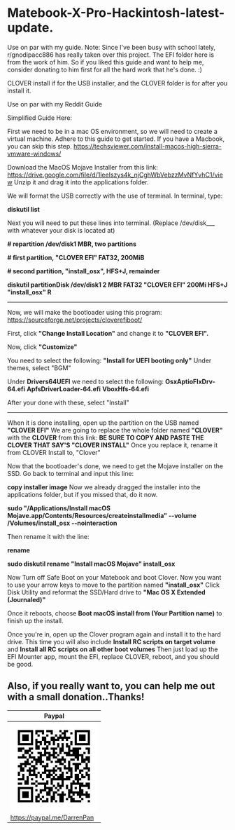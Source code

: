 # Matebook-X-Pro-Hackintosh-latest-update.
Use on par with my guide. Note: Since I've been busy with school lately, r/gnodipacc886 has really taken over this project. The EFI folder here is from the work of him. So if you liked this guide and want to help me, consider donating to him first for all the hard work that he's done. :)

CLOVER install if for the USB installer, and the CLOVER folder is for after you install it. 

Use on par with my Reddit Guide 

Simplified Guide Here:

First we need to be in a mac OS environment, so we  will need to create a virtual machine. Adhere to this guide to get started. If you have a Macbook, you can skip this step.
https://techsviewer.com/install-macos-high-sierra-vmware-windows/

Download the MacOS Mojave Installer from this link: 
https://drive.google.com/file/d/1leeIszys4k_njCghWbVebzzMvNfYvhC1/view
Unzip it and drag it into the applications folder.

We will format the USB correctly with the use of terminal. In terminal, type:

**diskutil list**

Next you will need to put these lines into terminal.
(Replace /dev/disk___ with whatever your disk is located at)

**# repartition /dev/disk1 MBR, two partitions**

**# first partition, "CLOVER EFI" FAT32, 200MiB**

**# second partition, "install_osx", HFS+J, remainder**

**diskutil partitionDisk /dev/disk1 2 MBR FAT32 "CLOVER EFI" 200Mi HFS+J "install_osx" R**

-----------------------------------------------------
Now, we will make the bootloader using this program: https://sourceforge.net/projects/cloverefiboot/


First, click **"Change Install Location"** and change it to **"CLOVER EFI".**


Now, click **"Customize"**


You need to select the following:
**"Install for UEFI booting only"**
Under themes, select "BGM"

Under **Drivers64UEFI** we need to select the following:
**OsxAptioFIxDrv-64.efi**
**ApfsDriverLoader-64.efi**
**VboxHfs-64.efi**


After your done with these, select "Install"

-----------------------------------------------------------------------------------------
When it is done installing, open up the partition on the USB named **"CLOVER EFI"**
We are going to replace the whole folder named **"CLOVER"** with the **CLOVER** from this link:
**BE SURE TO COPY AND PASTE THE CLOVER THAT SAY'S "CLOVER INSTALL"**
Once you replace it, rename it from CLOVER Install to, "Clover"

Now that the bootloader's done, we need to get the Mojave installer on the SSD.
Go back to terminal and input this line:

**copy installer image**
Now we already dragged the installer into the applications folder, but if you missed that, do it now.

**sudo "/Applications/Install macOS Mojave.app/Contents/Resources/createinstallmedia" --volume /Volumes/install_osx --nointeraction**

Then rename it with the line:

**rename**

**sudo diskutil rename "Install macOS Mojave" install_osx**

Now Turn off Safe Boot on your Matebook and boot Clover. 
Now you want to use your arrow keys to move to the partition named **"install_osx"**
Click Disk Utility and reformat the SSD/Hard drive to **"Mac OS X Extended (Journaled)"**

Once it reboots, choose **Boot macOS install from (Your Partition name)** to finish up the install.

Once you're in, open up the Clover program again and install it to the hard drive. This time you will also include **Install RC scripts on target volume** and **Install all RC scripts on all other boot volumes**
Then just load up the EFI Mounter app, mount the EFI, replace CLOVER, reboot, and you should be good. 
 
 
## Also, if you really want to, you can help me out with a small donation..Thanks!
| Paypal | 
| ------------- | 
| ![Preview](https://github.com/Darrenpan20/Matebook-X-Pro-Mojave-hackintosh-/blob/master/paypal.jpg) |
| https://paypal.me/DarrenPan |
